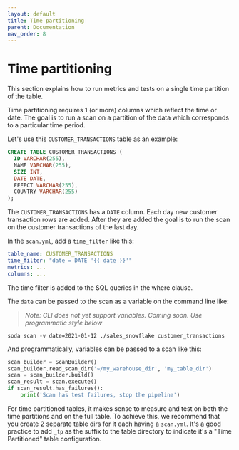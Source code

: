 ```yaml
---
layout: default
title: Time partitioning
parent: Documentation
nav_order: 8
---
```


# Time partitioning

This section explains how to run metrics and tests on a single time partition
of the table.

Time partitioning requires 1 (or more) columns which reflect the time or date.
The goal is to run a scan on a partition of the data which corresponds to a
particular time period.

Let's use this `CUSTOMER_TRANSACTIONS` table as an example:

```sql
CREATE TABLE CUSTOMER_TRANSACTIONS (
  ID VARCHAR(255),
  NAME VARCHAR(255),
  SIZE INT,
  DATE DATE,
  FEEPCT VARCHAR(255),
  COUNTRY VARCHAR(255)
);
```

The `CUSTOMER_TRANSACTIONS` has a `DATE` column.  Each day new customer transaction
rows are added.  After they are added the goal is to run the scan on the customer
transactions of the last day.

In the `scan.yml`, add a `time_filter` like this:

```yaml
table_name: CUSTOMER_TRANSACTIONS
time_filter: "date = DATE '{{ date }}'"
metrics: ...
columns: ...
```

The time filter is added to the SQL queries in the where clause.

The `date` can be passed to the scan as a variable on the command line like:

> _Note: CLI does not yet support variables. Coming soon.  Use programmatic style below_
```
soda scan -v date=2021-01-12 ./sales_snowflake customer_transactions
```

And programmatically, variables can be passed to a scan like this:
```python
scan_builder = ScanBuilder()
scan_builder.read_scan_dir('~/my_warehouse_dir', 'my_table_dir')
scan = scan_builder.build()
scan_result = scan.execute()
if scan_result.has_failures():
    print('Scan has test failures, stop the pipeline')
```

For time partitioned tables, it makes sense to measure and test on both
the time partitions and on the full table.  To achieve this, we recommend
that you create 2 separate table dirs for it each having a `scan.yml`.
It's a good practice to add `_tp` as the suffix to the table
directory to indicate it's a "Time Partitioned" table configuration.